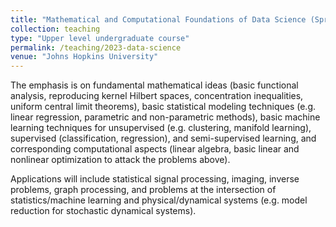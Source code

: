 ```yaml
---	
title: "Mathematical and Computational Foundations of Data Science (Spring 2023)"		
collection: teaching		
type: "Upper level undergraduate course"		
permalink: /teaching/2023-data-science
venue: "Johns Hopkins University"				
---	
```


The emphasis is on fundamental mathematical ideas (basic functional analysis, reproducing kernel Hilbert spaces, concentration inequalities, uniform central limit theorems), basic statistical modeling techniques (e.g. linear regression, parametric and non-parametric methods), basic machine learning techniques for unsupervised (e.g. clustering, manifold learning), supervised (classification, regression), and semi-supervised learning, and corresponding computational aspects (linear algebra, basic linear and nonlinear optimization to attack the problems above). 


Applications will include statistical signal processing, imaging, inverse problems, graph processing, and problems at the intersection of statistics/machine learning and physical/dynamical systems (e.g. model reduction for stochastic dynamical systems).
